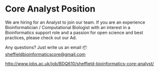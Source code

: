 # Core Analyst Position

We are hiring for an Analyst to join our team. If you are an experience Bioinformatician / Computational Biologist with an interest in a Bioinformatics support role and a passion for open science and best practices, please check out our Ad.

Any questions? Just write us an email :package: <sheffieldbioinformaticscore@gmail.com>

http://www.jobs.ac.uk/job/BDQ610/sheffield-bioinformatics-core-analyst/
